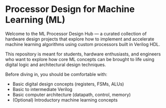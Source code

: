 # Processor Design for Machine Learning (ML) 
Welcome to the ML Processor Design Hub — a curated collection of hardware design projects that explore how to implement and accelerate machine learning algorithms using custom processors built in Verilog HDL.

This repository is meant for students, hardware enthusiasts, and engineers who want to explore how core ML concepts can be brought to life using digital logic and architectural design techniques.

Before diving in, you should be comfortable with:
- Basic digital design concepts (registers, FSMs, ALUs)
- Basic to intermediate Verilog
- Basic computer architecture (datapath, control, memory)
- (Optional) Introductory machine learning concepts

